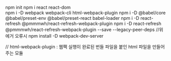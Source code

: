 
npm init
npm i react react-dom   
npm i -D webpack webpack-cli html-webpack-plugin
npm i -D @babel/core @babel/preset-env @babel/preset-react babel-loader
npm i -D react-refresh @pmmmwh/react-refresh-webpack-plugin
npm i -D react-refresh @pmmmwh/react-refresh-webpack-plugin --save --legacy-peer-deps //위에거 오류시
npm install -D webpack-dev-server 
    
// html-webpack-plugin : 웹팩 실행이 완료된 번들 파일을 붙인 html 파일을 만들어 주는 모듈

